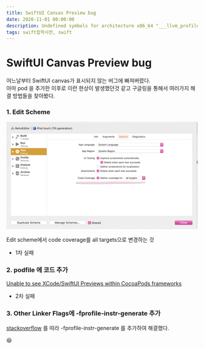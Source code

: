 ```yaml
---
title: SwiftUI Canvas Preview bug
date: 2020-11-01 00:00:00
description: Undefined symbols for architecture x86_64 "___llvm_profile_runtime" 
tags: swift잡학사전, swift
---
```


# SwiftUI Canvas Preview bug

어느날부터 SwiftUI canvas가 표시되지 않는 버그에 빠져버렸다.</br>
아마 pod 을 추가한 이후로 이런 현상이 발생했던것 같고 구글링을 통해서 여러가지 해결 방법들을 찾아봤다.


### 1. Edit Scheme

<img src="1.png" alt="photo1"/>

Edit scheme에서 code coverage를 all targets으로 변경하는 것

- 1차 실패

### 2. podfile 에 코드 추가

[Unable to see XCode/SwiftUI Previews within CocoaPods frameworks](https://github.com/CocoaPods/CocoaPods/issues/9275#issuecomment-691032405)


- 2차 실패


### 3. Other Linker Flags에 -fprofile-instr-generate 추가

[stackoverflow](https://stackoverflow.com/a/58973469) 를 따라 -fprofile-instr-generate 를 추가하여 해결했다.


😆